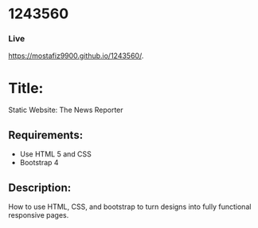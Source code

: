 # 1243560
### Live 

https://mostafiz9900.github.io/1243560/.


# Title:
Static Website: The News Reporter

## Requirements:
- Use HTML 5 and CSS
- Bootstrap 4
## Description:
How to use HTML, CSS, and bootstrap to turn designs into fully functional responsive pages.


